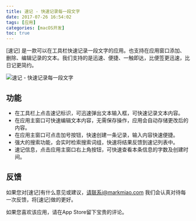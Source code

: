```yaml
---
title: 速记 - 快速记录每一段文字
date: 2017-07-26 16:54:02
tags: [应用]
categories: [macOS开发]
toc: true
---
```


[速记] 是一款可以在工具栏快速记录一段文字的应用。也支持在应用窗口添加、删除、编辑记录的文本。我们支持的是迅速、便捷、一触即达，比便签更迅速，比日记更简约。

![速记 - 快速记录每一段文字](http://oalg33nuc.bkt.clouddn.com/QQ20170726-161903.png)

## 功能

* 在工具栏上点击速记标识，可迅速弹出文本输入框，可快速记录文本内容。
* 在应用主窗口可快速编辑文本内容，无需保存操作，应用会自动存储更改后的内容。
* 在应用主窗口可点击加号按钮，快速创建一条记录，输入内容快速便捷。
* 强大的搜索功能，会实时检索搜索词组，快速将结果反馈到速记列表中。
* 速记信息，点击应用主窗口右上角按钮，可快速查看本条信息的字数及创建时间。

## 反馈

如果您对[速记]有什么意见或建议，请联系i@markmiao.com 我们会认真对待每一次反馈，将[速记]做的更好。

如果您喜欢该应用，请在App Store留下宝贵的评论。

